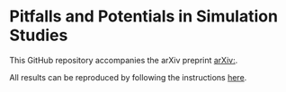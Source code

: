 # Pitfalls and Potentials in Simulation Studies

This GitHub repository accompanies the arXiv preprint [arXiv:<number>](link).

All results can be reproduced by following the instructions
[here](./reproduce-results/).
